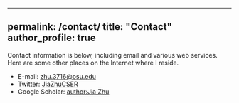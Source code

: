 ---
permalink: /contact/
title: "Contact"
author_profile: true
--
Contact information is below, including email and various web services. Here are some other places on the Internet where I reside.

* E-mail: zhu.3716@osu.edu
* Twitter: [JiaZhuCSER](https://x.com/JiaZhuCSER)
* Google Scholar: [author:Jia Zhu](https://scholar.google.com/citations?user=hDfxr1XfeCUC&hl=en&oi=sra)
